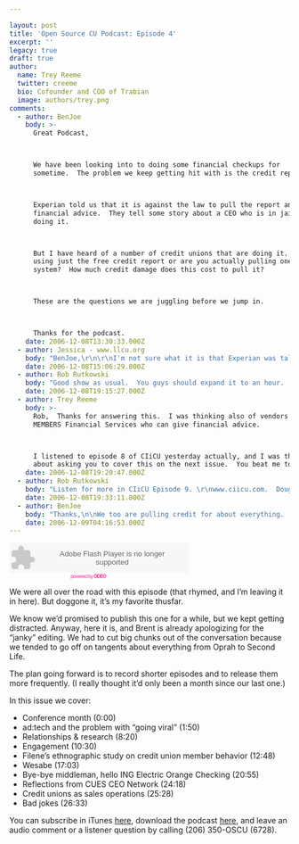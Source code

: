 ```yaml
---

layout: post
title: 'Open Source CU Podcast: Episode 4'
excerpt: ''
legacy: true
draft: true
author:
  name: Trey Reeme
  twitter: creeme
  bio: Cofounder and COO of Trabian
  image: authors/trey.png
comments:
  - author: BenJoe
    body: >-
      Great Podcast,



      We have been looking into to doing some financial checkups for
      sometime.  The problem we keep getting hit with is the credit report.



      Experian told us that it is against the law to pull the report and give
      financial advice.  They tell some story about a CEO who is in jail for
      doing it.



      But I have heard of a number of credit unions that are doing it.  Are you
      using just the free credit report or are you actually pulling one with your
      system?  How much credit damage does this cost to pull it?



      These are the questions we are juggling before we jump in.



      Thanks for the podcast.
    date: 2006-12-08T13:30:33.000Z
  - author: Jessica - www.llcu.org
    body: "BenJoe,\r\n\r\nI'm not sure what it is that Experian was talking about. Our credit union, like many financial institutions, requires that you pull a credit report when you open a new account, as well as when applying for loans and such. It is an actual credit report, not the free one that they can get on their own. We are not pulling credit just for the sake of giving financial advice, but when we do pull one, then we use that information to inform the member of ways that they could improve their credit. Sometimes we have products that can help them, an sometimes we don't. But if we don't, then we try to point them in the right direction so that when they come back next time, maybe we can do it for them then. We feel that it is good member service to educate the member and help lead them to a greater financial stability. The credit report, that we have already pulled for another purpose, is an excellent tool to use for this. Instead of simply turning someone down for a loan, we will explain to them why we have turned them down and what they can do so that next time they come in and apply they might be approved. We're trying to help our members reach their goals. "
    date: 2006-12-08T15:06:29.000Z
  - author: Rob Rutkowski
    body: "Good show as usual.  You guys should expand it to an hour.  \r\n\r\nRe:  the comment above, the member can always give you written permission to pull a credit report.  I was thinking that perhaps a jurisdiction might require someone to be a certified financial planner before giving advice.  I know a lot of CUs use vendors to give financial advice to their members.  In years past, CRA contracts would prohibit data furnishers from sharing reports with the consumer.  Now, in certain instances, sharing the report is required by law.\r\n\r\nYou can get free reports (but not free scores, you have to pay for your credit score) at www.annualcreditreport.com."
    date: 2006-12-08T19:15:27.000Z
  - author: Trey Reeme
    body: >-
      Rob,  Thanks for answering this.  I was thinking also of vendors like
      MEMBERS Financial Services who can give financial advice.



      I listened to episode 8 of CIiCU yesterday actually, and I was thinking
      about asking you to cover this on the next issue.  You beat me to it!
    date: 2006-12-08T19:20:47.000Z
  - author: Rob Rutkowski
    body: "Listen for more in CIiCU Episode 9. \r\nwww.ciicu.com.  Doug True is going to be our guest.  We're recording on the 18th.  (shameless plug)"
    date: 2006-12-08T19:33:11.000Z
  - author: BenJoe
    body: "Thanks,\n\nWe too are pulling credit for about everything.  I guess I would like to develop a product where tellers could refer people to a loan officer to have their credit report checked for ID fraud and ways to save money.  This way tellers could essentially cross sell loans without having to know everything about loans. \n\nThen the member could sit down, they sign a release for their credit report to be pulled and then we look for ID problems and cross sell opportunities.  \n\nBut what experian told us kind of shut down my idea.  As I have started to talk to other people, they have told me Experian tells everyone that so we will send ID theft problems to them instead, etc.  Further more experian couldn't give me exact data on how a credit pull will affect the report if done for this purpose.  We would need the score to really make a true sale, so the free credit report won't work.  Plus we want to offer this for free.\n\nAnyone had any thoughts on this."
    date: 2006-12-09T04:16:53.000Z
---
```


<embed src="http://odeo.com/flash/audio_player_gray.swf" quality="high" width="322" height="54" name="odeo_player_gray" align="middle" allowScriptAccess="always" wmode="transparent"  type="application/x-shockwave-flash" flashvars="audio_id=3666383&#38;valid_sample_rate=true&#38;external_url= http://media.libsyn.com/media/opensourcecu/Open_Source_CU-Credit_Union_Podcast-04.mp3" pluginspage=" http://www.macromedia.com/go/getflashplayer" /></embed><br /><a style="font-size: 9px; padding-left: 110px; color: #f39; letter-spacing: -1px; text-decoration: none" href=" http://odeo.com/audio/3666383/view">powered by <strong><span class="caps">ODEO</span></strong></a>
<p>We were all over the road with this episode (that rhymed, and I&#8217;m leaving it in here).  But doggone it, it&#8217;s my favorite thusfar.</p>
<p>We know we&#8217;d promised to publish this one for a while, but we kept getting distracted.  Anyway, here it is, and Brent is already apologizing for the &#8220;janky&#8221; editing.  We had to cut big chunks out of the conversation because we tended to go off on tangents about everything from Oprah to Second Life.</p>
<p>The plan going forward is to record shorter episodes and to release them more frequently.  (I really thought it&#8217;d only been a month since our last one.)</p>
<p>In this issue we cover:</p>
<ul>
<li>Conference month (0:00)</li>
<li>ad:tech and the problem with &#8220;going viral&#8221; (1:50)</li>
<li>Relationships &#38; research (8:20)</li>
<li>Engagement (10:30)</li>
<li>Filene&#8217;s ethnographic study on credit union member behavior (12:48)</li>
<li>Wesabe (17:03)</li>
<li>Bye-bye middleman, hello <span class="caps">ING</span> Electric Orange Checking (20:55)</li>
<li>Reflections from <span class="caps">CUES CEO</span> Network (24:18)</li>
<li>Credit unions as sales operations (25:28)</li>
<li>Bad jokes (26:33)</li>
</ul>
<p>You can subscribe in iTunes <a href="http://phobos.apple.com/WebObjects/MZStore.woa/wa/viewPodcast?id=192789928">here</a>, download the podcast <a href="http://media.libsyn.com/media/opensourcecu/Open_Source_CU-Credit_Union_Podcast-04.mp3">here</a>, and leave an audio comment or a listener question by calling (206) 350-OSCU (6728).</p>
